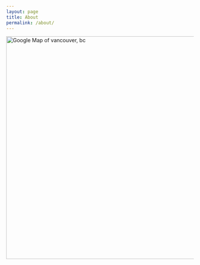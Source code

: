 ```yaml
---
layout: page
title: About
permalink: /about/
---
```


<img width="600" src="https://maps.googleapis.com/maps/api/staticmap?center=vancouver,+bc&zoom=13&scale=false&size=600x300&maptype=roadmap&format=png&visual_refresh=true&markers=size:mid%7Ccolor:0xff0000%7Clabel:1%7Cvancouver,+bc" alt="Google Map of vancouver, bc">
